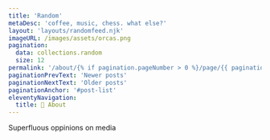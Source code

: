 ```yaml
---
title: 'Random'
metaDesc: 'coffee, music, chess. what else?'
layout: 'layouts/randomfeed.njk'
imageURL: /images/assets/orcas.png
pagination: 
  data: collections.random
  size: 12
permalink: '/about/{% if pagination.pageNumber > 0 %}/page/{{ pagination.pageNumber }}{% endif %}/index.html'
paginationPrevText: 'Newer posts'
paginationNextText: 'Older posts'
paginationAnchor: '#post-list'
eleventyNavigation:
  title: 🔀 About
---
```

<span class="rounded-3xl bg-purple-700 md:text-2xl text-xl md:p-2 p-1">Superfluous oppinions on media</span>
